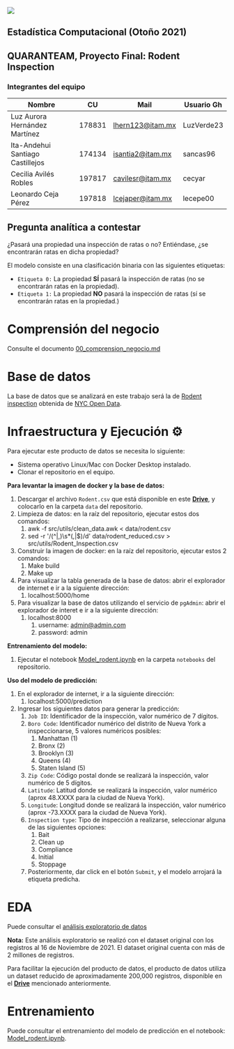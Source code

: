![](https://lh3.googleusercontent.com/proxy/nJHMyK845YMo3gHd1CzaT-As-oV-WIxmBkvyF0d9x-OFcfwWgJHXWHODydp8VhCMAbqu1_DU6Gl5KL4g2juIW3wSGKmVdKs_rVfCDFaxK97h4Ot-dps)

## Estadística Computacional (Otoño 2021)
## QUARANTEAM, Proyecto Final: Rodent Inspection
	
### Integrantes del equipo

| Nombre                           |  CU    | Mail               | Usuario Gh |
|----------------------------------|--------|--------------------|------------|
| Luz Aurora Hernández Martínez    | 178831 | lhern123@itam.mx   | LuzVerde23 |
| Ita-Andehui Santiago Castillejos | 174134 | isantia2@itam.mx   | sancas96   |
| Cecilia Avilés Robles            | 197817 | cavilesr@itam.mx   | cecyar     |
| Leonardo Ceja Pérez              | 197818 | lcejaper@itam.mx   | lecepe00   |

## Pregunta analítica a contestar
¿Pasará una propiedad una inspección de ratas o no?  Entiéndase, ¿se encontrarán ratas en dicha propiedad?

El modelo consiste en una clasificación binaria con las siguientes etiquetas:

- `Etiqueta 0:`  La propiedad **SÍ** pasará la inspección de ratas (no se encontrarán ratas en la propiedad).
- `Etiqueta 1:`  La propiedad **NO** pasará la inspección de ratas (sí se encontrarán ratas en la propiedad.)

# Comprensión del negocio
Consulte el documento [00_comprension_negocio.md](https://github.com/cecyar/rodent_inspection/blob/main/00_comprension_negocio.md)

# Base de datos
La base de datos que se analizará en este trabajo será la de [Rodent inspection](https://data.cityofnewyork.us/Health/Rodent-Inspection/p937-wjvj) obtenida de [NYC Open Data](https://opendata.cityofnewyork.us/).

# Infraestructura y Ejecución ⚙

Para ejecutar este producto de datos se necesita lo siguiente:
- Sistema operativo Linux/Mac con Docker Desktop instalado.
- Clonar el repositorio en el equipo.

**Para levantar la imagen de docker y la base de datos:**
1. Descargar el archivo `Rodent.csv` que está disponible en este [**Drive**](https://drive.google.com/file/d/1JCXlYAfIUP7xOGPAxS-MUKE1sNXJMWKl/view?usp=sharing), y colocarlo en la carpeta `data` del repositorio.
2. Limpieza de datos: en la raíz del repositorio, ejecutar estos dos comandos:
   1. awk -f src/utils/clean_data.awk < data/rodent.csv
   2. sed -r '/(^|,)\s*(,|$)/d' data/rodent_reduced.csv > src/utils/Rodent_Inspection.csv
3. Construir la imagen de docker:  en la raíz del repositorio, ejecutar estos 2 comandos:
   1. Make build
   2. Make up
4. Para visualizar la tabla generada de la base de datos:  abrir el explorador de internet e ir a la siguiente dirección:
   1. localhost:5000/home
5. Para visualizar la base de datos utilizando el servicio de `pgAdmin`:  abrir el explorador de interet e ir a la siguiente dirección:
   1. localhost:8000
      1. username:  admin@admin.com
      2. password:  admin

**Entrenamiento del modelo:**
1. Ejecutar el notebook [Model_rodent.ipynb](https://github.com/cecyar/rodent_inspection/blob/main/notebooks/Model_rodent.ipynb) en la carpeta `notebooks` del repositorio.

**Uso del modelo de predicción:**
1. En el explorador de internet, ir a la siguiente dirección:
   1. localhost:5000/prediction
2. Ingresar los siguientes datos para generar la predicción:
   1. `Job ID`:  Identificador de la inspección, valor numérico de 7 dígitos.
   2. `Boro Code`:  Identificador numérico del distrito de Nueva York a inspeccionarse, 5 valores numéricos posibles:
      1. Manhattan (1)
      2. Bronx (2)
      3. Brooklyn (3)
      4. Queens (4)
      5. Staten Island (5)
   3. `Zip Code`:  Código postal donde se realizará la inspección, valor numérico de 5 dígitos.
   4. `Latitude`:  Latitud donde se realizará la inspección, valor numérico (aprox 48.XXXX para la ciudad de Nueva York).  
   5. `Longitude`:  Longitud donde se realizará la inspección, valor numérico (aprox -73.XXXX para la ciudad de Nueva York).
   6. `Inspection type`:  Tipo de inspección a realizarse, seleccionar alguna de las siguientes opciones:
      1. Bait
      2. Clean up
      3. Compliance
      4. Initial
      5. Stoppage
   7. Posteriormente, dar click en el botón `Submit`, y el modelo arrojará la etiqueta predicha.

# EDA
Puede consultar el [análisis exploratorio de datos](https://github.com/cecyar/rodent_inspection/tree/main/notebooks)

**Nota:**  Este análisis exploratorio se realizó con el dataset original con los registros al 16 de Noviembre de 2021.  El dataset original cuenta con más de 2 millones de registros.  

Para facilitar la ejecución del producto de datos, el producto de datos utiliza un dataset reducido de aproximadamente 200,000 registros, disponible en el [**Drive**](https://drive.google.com/file/d/1JCXlYAfIUP7xOGPAxS-MUKE1sNXJMWKl/view?usp=sharing) mencionado anteriormente.

# Entrenamiento
Puede consultar el entrenamiento del modelo de predicción en el notebook: [Model_rodent.ipynb](https://github.com/cecyar/rodent_inspection/blob/main/notebooks/Model_rodent.ipynb).


